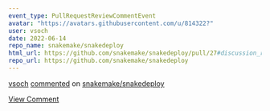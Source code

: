 ```yaml
---
event_type: PullRequestReviewCommentEvent
avatar: "https://avatars.githubusercontent.com/u/814322?"
user: vsoch
date: 2022-06-14
repo_name: snakemake/snakedeploy
html_url: https://github.com/snakemake/snakedeploy/pull/27#discussion_r896610307
repo_url: https://github.com/snakemake/snakedeploy
---
```


<a href='https://github.com/vsoch' target='_blank'>vsoch</a> <a href='https://github.com/snakemake/snakedeploy/pull/27#discussion_r896610307' target='_blank'>commented</a> on <a href='https://github.com/snakemake/snakedeploy' target='_blank'>snakemake/snakedeploy</a>

<a href='https://github.com/snakemake/snakedeploy/pull/27#discussion_r896610307' target='_blank'>View Comment</a>